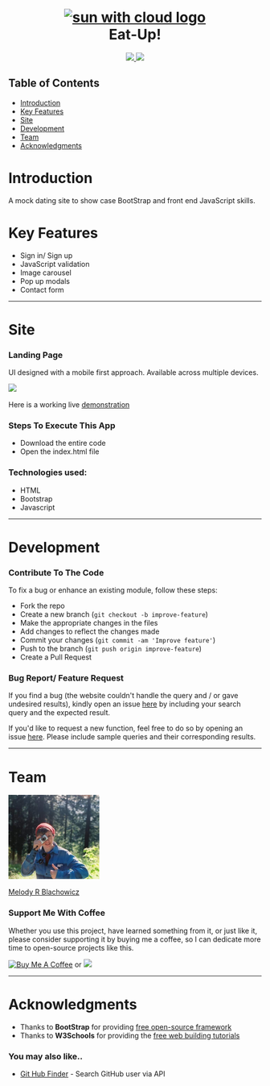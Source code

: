 <h1 align="center">
<br>
  <a href="https://github.com/MRBlach/weather-api">
    <img src="images/weather-icon.png" alt="sun with cloud logo">
  </a><br>
Eat-Up!
</h1> 
<p align="center">
  <a href="https://saythanks.io/to/melodyblachowicz%40gmail.com">
    <img src="https://img.shields.io/badge/SayThanks.io-%E2%98%BC-1EAEDB.svg">
  </a>
  <a href="https://www.paypal.com/paypalme/MRBlacho">
    <img src="https://img.shields.io/badge/$-donate-49eb34.svg?maxAge=2592000&amp;style=flat">
  </a>
</p>

## Table of Contents

- [Introduction](#introduction)
- [Key Features](#features)
- [Site](#site)
- [Development](#development)
- [Team](#team)
- [Acknowledgments](#acknowledgments)

<h1 id="introduction">Introduction</h1>

A mock dating site to show case BootStrap and front end JavaScript skills.

<h1 id="features">Key Features</h1>

+ Sign in/ Sign up
+ JavaScript validation
+ Image carousel
+ Pop up modals
+ Contact form

---
<h1 id="site">Site</h1>

### Landing Page

UI designed with a mobile first approach. Available across multiple devices.

<img src="https://i.ibb.co/X5xzq0z/Untitled.png">

Here is a working live [demonstration](https://mrblach.github.io/eat-up/)

### Steps To Execute This App
- Download the entire code
- Open the index.html file

### Technologies used:
- HTML
- Bootstrap
- Javascript 

---
<h1 id="development">Development</h1>

### Contribute To The Code

To fix a bug or enhance an existing module, follow these steps:

- Fork the repo
- Create a new branch (`git checkout -b improve-feature`)
- Make the appropriate changes in the files
- Add changes to reflect the changes made
- Commit your changes (`git commit -am 'Improve feature'`)
- Push to the branch (`git push origin improve-feature`)
- Create a Pull Request 

### Bug Report/ Feature Request

If you find a bug (the website couldn't handle the query and / or gave undesired results), kindly open an issue [here](https://github.com/MRBlach/eat-up/issues/new) by including your search query and the expected result.

If you'd like to request a new function, feel free to do so by opening an issue [here](https://github.com/MRBlach/eat-up/issues/new). Please include sample queries and their corresponding results.

---
<h1 id="team">Team</h1>
<img alt="user profile picture" src="https://github.com/MRBlach/covid-19/blob/main/images/avatar.png?raw=true"/>

[Melody R Blachowicz](https://github.com/MRBlach) 
 
### Support Me With Coffee

Whether you use this project, have learned something from it, or just like it, please consider supporting it by buying me a coffee, so I can dedicate more time to open-source projects like this.

<a href="https://www.buymeacoffee.com/MRBlach" target="_blank"><img src="https://www.buymeacoffee.com/assets/img/custom_images/yellow_img.png" alt="Buy Me A Coffee" style="height: auto !important;width: auto !important;" ></a>   or   <a href="https://www.patreon.com/MRBlach"><img src="https://c5.patreon.com/external/logo/become_a_patron_button@2x.png" width="160"></a>

---
<h1 id="acknowledgments">Acknowledgments</h1>

+ Thanks to **BootStrap** for providing [free open-source framework](https://getbootstrap.com/)
+ Thanks to **W3Schools** for providing the [free web building tutorials](https://www.w3schools.com/)

### You may also like..

+ [Git Hub Finder](https://github.com/MRBlach/github-finder/ "Git Hub Finder") - Search GitHub user via API
